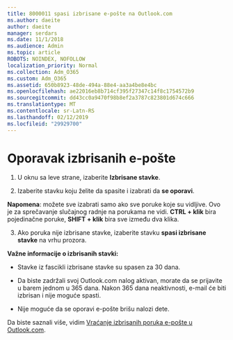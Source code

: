 ```yaml
---
title: 8000011 spasi izbrisane e-pošte na Outlook.com
ms.author: daeite
author: daeite
manager: serdars
ms.date: 11/1/2018
ms.audience: Admin
ms.topic: article
ROBOTS: NOINDEX, NOFOLLOW
localization_priority: Normal
ms.collection: Adm_O365
ms.custom: Adm_O365
ms.assetid: 650b8923-48de-494a-88e4-aa3a4be8e4bc
ms.openlocfilehash: ae22016eb8b714cf395f27347c14f8c1754572b9
ms.sourcegitcommit: dd43cc0a9470f98b8ef2a3787c823801d674c666
ms.translationtype: MT
ms.contentlocale: sr-Latn-RS
ms.lasthandoff: 02/12/2019
ms.locfileid: "29929700"
---
```

# <a name="recover-deleted-email"></a>Oporavak izbrisanih e-pošte

1. U oknu sa leve strane, izaberite **Izbrisane stavke**. 
    
2. Izaberite stavku koju želite da spasite i izabrati da **se oporavi**. 
  
 **Napomena**: možete sve izabrati samo ako sve poruke koje su vidljive. Ovo je za sprečavanje slučajnog radnje na porukama ne vidi. **CTRL + klik** bira pojedinačne poruke, **SHIFT + klik** bira sve između dva klika. 
    
3. Ako poruka nije izbrisane stavke, izaberite stavku **spasi izbrisane stavke** na vrhu prozora. 
    
 **Važne informacije o izbrisanih stavki:**
  
- Stavke iz fascikli izbrisane stavke su spasen za 30 dana.
    
- Da biste zadržali svoj Outlook.com nalog aktivan, morate da se prijavite u barem jednom u 365 dana. Nakon 365 dana neaktivnosti, e-mail će biti izbrisan i nije moguće spasti.
    
- Nije moguće da se oporavi e-pošte brišu nalozi dete.
    
Da biste saznali više, vidim [Vraćanje izbrisanih poruka e-pošte u Outlook.com](https://go.microsoft.com/fwlink/p/?linkid=873117).
  


